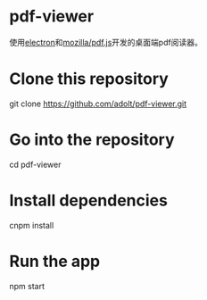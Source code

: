 # pdf-viewer
使用[electron](https://electron.atom.io)和[mozilla/pdf.js](https://github.com/mozilla/pdf.js)开发的桌面端pdf阅读器。
# Clone this repository
git clone https://github.com/adolt/pdf-viewer.git
# Go into the repository
cd pdf-viewer
# Install dependencies
cnpm install
# Run the app
npm start

